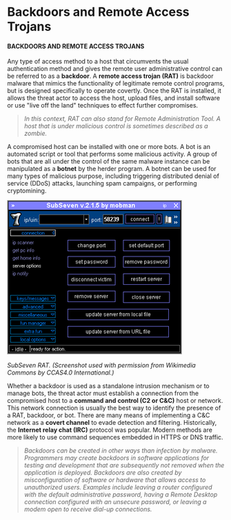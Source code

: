 # Backdoors and Remote Access Trojans

#### BACKDOORS AND REMOTE ACCESS TROJANS

Any type of access method to a host that circumvents the usual authentication method and gives the remote user administrative control can be referred to as a **backdoor**. A **remote access trojan (RAT)** is backdoor malware that mimics the functionality of legitimate remote control programs, but is designed specifically to operate covertly. Once the RAT is installed, it allows the threat actor to access the host, upload files, and install software or use "live off the land" techniques to effect further compromises.

> _In this context, RAT can also stand for Remote Administration Tool. A host that is under malicious control is sometimes described as a zombie._

A compromised host can be installed with one or more bots. A bot is an automated script or tool that performs some malicious activity. A group of bots that are all under the control of the same malware instance can be manipulated as a **botnet** by the herder program. A botnet can be used for many types of malicious purpose, including triggering distributed denial of service (DDoS) attacks, launching spam campaigns, or performing cryptomining.

![](./img/backdor.png)

_SubSeven RAT. (Screenshot used with permission from Wikimedia Commons by CCAS4.0 International.)_

Whether a backdoor is used as a standalone intrusion mechanism or to manage bots, the threat actor must establish a connection from the compromised host to a **command and control (C2 or C&C)** host or network. This network connection is usually the best way to identify the presence of a RAT, backdoor, or bot. There are many means of implementing a C&C network as a **covert channel** to evade detection and filtering. Historically, the **Internet relay chat (IRC)** protocol was popular. Modern methods are more likely to use command sequences embedded in HTTPS or DNS traffic.

> _Backdoors can be created in other ways than infection by malware. Programmers may create backdoors in software applications for testing and development that are subsequently not removed when the application is deployed. Backdoors are also created by misconfiguration of software or hardware that allows access to unauthorized users. Examples include leaving a router configured with the default administrative password, having a Remote Desktop connection configured with an unsecure password, or leaving a modem open to receive dial-up connections._